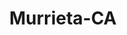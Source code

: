 ---
title: Murrieta-CA
slug: murrieta-ca
f_state:
- cms/state/california.md
f_locations:
- cms/payday-loan/charleen-proctor-notary-9663.md
- cms/payday-loan/check-into-cash-11599.md
- cms/payday-loan/check-into-cash-11675.md
- cms/payday-loan/check-into-cash-of-california-13278.md
- cms/payday-loan/payday-advance-23727.md
- cms/payday-loan/payday-advance-murrieta-23764.md
- cms/payday-loan/payroll-advance-24227.md
- cms/payday-loan/payroll-advance-24228.md
updated-on: '2024-05-30T13:41:28.615Z'
created-on: '2024-05-30T13:41:28.615Z'
published-on: '2024-05-30T13:54:32.469Z'
f_city: Murrieta
layout: '[city].html'
tags: city
---
